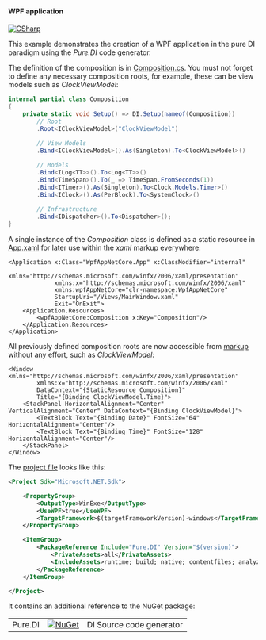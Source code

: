 #### WPF application

[![CSharp](https://img.shields.io/badge/C%23-code-blue.svg)](/samples/WpfAppNetCore)

This example demonstrates the creation of a WPF application in the pure DI paradigm using the _Pure.DI_ code generator.

The definition of the composition is in [Composition.cs](/samples/WpfAppNetCore/Composition.cs). You must not forget to define any necessary composition roots, for example, these can be view models such as _ClockViewModel_:

```csharp
internal partial class Composition
{
    private static void Setup() => DI.Setup(nameof(Composition))
        // Root
        .Root<IClockViewModel>("ClockViewModel")
        
        // View Models
        .Bind<IClockViewModel>().As(Singleton).To<ClockViewModel>()

        // Models
        .Bind<ILog<TT>>().To<Log<TT>>()
        .Bind<TimeSpan>().To(_ => TimeSpan.FromSeconds(1))
        .Bind<ITimer>().As(Singleton).To<Clock.Models.Timer>()
        .Bind<IClock>().As(PerBlock).To<SystemClock>()
    
        // Infrastructure
        .Bind<IDispatcher>().To<Dispatcher>();
}
```

A single instance of the _Composition_ class is defined as a static resource in [App.xaml](/samples/WpfAppNetCore/App.xaml) for later use within the _xaml_ markup everywhere:

```xaml
<Application x:Class="WpfAppNetCore.App" x:ClassModifier="internal"
             xmlns="http://schemas.microsoft.com/winfx/2006/xaml/presentation"
             xmlns:x="http://schemas.microsoft.com/winfx/2006/xaml"
             xmlns:wpfAppNetCore="clr-namespace:WpfAppNetCore"
             StartupUri="/Views/MainWindow.xaml"
             Exit="OnExit">
    <Application.Resources>
        <wpfAppNetCore:Composition x:Key="Composition"/>
    </Application.Resources>
</Application>
```

All previously defined composition roots are now accessible from [markup](/samples/WpfAppNetCore/Views/MainWindow.xaml) without any effort, such as _ClockViewModel_:

```xaml
<Window xmlns="http://schemas.microsoft.com/winfx/2006/xaml/presentation"
        xmlns:x="http://schemas.microsoft.com/winfx/2006/xaml"
        DataContext="{StaticResource Composition}"
        Title="{Binding ClockViewModel.Time}">
    <StackPanel HorizontalAlignment="Center" VerticalAlignment="Center" DataContext="{Binding ClockViewModel}">
        <TextBlock Text="{Binding Date}" FontSize="64" HorizontalAlignment="Center"/>
        <TextBlock Text="{Binding Time}" FontSize="128" HorizontalAlignment="Center"/>        
    </StackPanel>
</Window>
```

The [project file](/samples/WpfAppNetCore/WpfAppNetCore.csproj) looks like this:

```xml
<Project Sdk="Microsoft.NET.Sdk">

    <PropertyGroup>
        <OutputType>WinExe</OutputType>
        <UseWPF>true</UseWPF>
        <TargetFramework>$(targetFrameworkVersion)-windows</TargetFramework>
    </PropertyGroup>

    <ItemGroup>
        <PackageReference Include="Pure.DI" Version="$(version)">
            <PrivateAssets>all</PrivateAssets>
            <IncludeAssets>runtime; build; native; contentfiles; analyzers; buildtransitive</IncludeAssets>
        </PackageReference>
    </ItemGroup>

</Project>
```

It contains an additional reference to the NuGet package:

|            |                                                                                                 |                                     |
|------------|-------------------------------------------------------------------------------------------------|:------------------------------------|
| Pure.DI    | [![NuGet](https://buildstats.info/nuget/Pure.DI)](https://www.nuget.org/packages/Pure.DI)       | DI Source code generator            |
